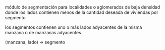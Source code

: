 módulo de segmentación para localidades o aglomerados de baja densidad
donde los lados contienen menos de la cantidad deseada de viviendas por segmento

los segmentos contienen uno o más lados adyacentes de la misma manzana o de manzanas adyacentes

(manzana, lado) -> segmento
